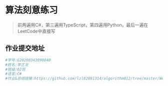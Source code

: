 # 算法刻意练习

> 前两遍用C#，第三遍用TypeScript，第四遍用Python，最后一遍在LeetCode中直接写

## 作业提交地址

``` Bash
#学号:G20200343090040
#姓名:李正龙
#班级:02班
#语言:C#
#作业&总结链接:https://github.com/lzl82891314/algorithm012/tree/master/Week_04
```
